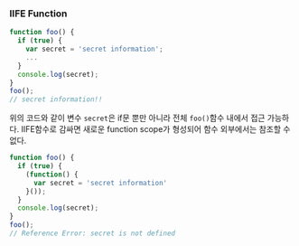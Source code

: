 ### IIFE Function

```js
function foo() {
  if (true) {
    var secret = 'secret information';
    ...
  }
  console.log(secret);
}
foo();
// secret information!!
```
위의 코드와 같이 변수 `secret`은 if문 뿐만 아니라 전체 `foo()`함수 내에서 접근 가능하다. IIFE함수로 감싸면 새로운 function scope가 형성되어 함수 외부에서는 참조할 수 없다.

```js
function foo() {
  if (true) {
    (function() {
      var secret = 'secret information'
    }());
  }
  console.log(secret);
}
foo();
// Reference Error: secret is not defined
```


